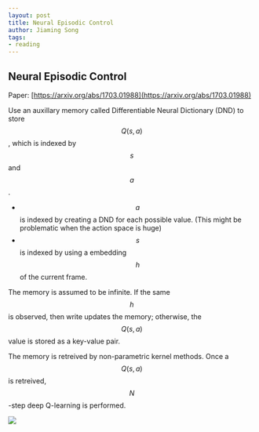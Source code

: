 ```yaml
---
layout: post
title: Neural Episodic Control
author: Jiaming Song
tags:
- reading
---
```


## Neural Episodic Control

Paper: [https://arxiv.org/abs/1703.01988](https://arxiv.org/abs/1703.01988)

Use an auxillary memory called Differentiable Neural Dictionary (DND) to store $$Q(s, a)$$, which is indexed by $$s$$ and $$a$$.

- $$a$$ is indexed by creating a DND for each possible value. (This might be problematic when the action space is huge)
- $$s$$ is indexed by using a embedding $$h$$ of the current frame.



The memory is assumed to be infinite. If the same $$h$$ is observed, then write updates the memory; otherwise, the $$Q(s, a)$$ value is stored as a key-value pair.

The memory is retreived by non-parametric kernel methods. Once a $$Q(s, a)$$ is retreived, $$N$$-step deep Q-learning is performed.



![]({{site.baseurl}}/public/img/reading/nec.png)